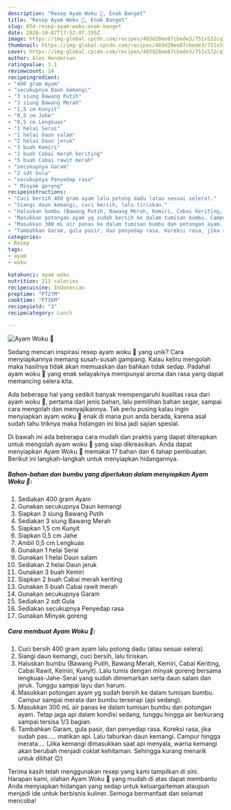 ```yaml
---
description: "Resep Ayam Woku 🌱, Enak Banget"
title: "Resep Ayam Woku 🌱, Enak Banget"
slug: 654-resep-ayam-woku-enak-banget
date: 2020-10-07T17:52:07.195Z
image: https://img-global.cpcdn.com/recipes/403d28ee87cbede3/751x532cq70/ayam-woku-🌱-foto-resep-utama.jpg
thumbnail: https://img-global.cpcdn.com/recipes/403d28ee87cbede3/751x532cq70/ayam-woku-🌱-foto-resep-utama.jpg
cover: https://img-global.cpcdn.com/recipes/403d28ee87cbede3/751x532cq70/ayam-woku-🌱-foto-resep-utama.jpg
author: Alex Henderson
ratingvalue: 3.1
reviewcount: 14
recipeingredient:
- "400 gram Ayam"
- "secukupnya Daun kemangi"
- "3 siung Bawang Putih"
- "3 siung Bawang Merah"
- "1,5 cm Kunyit"
- "0,5 cm Jahe"
- "0,5 cm Lengkuas"
- "1 helai Serai"
- "1 helai Daun salam"
- "2 helai Daun jeruk"
- "3 buah Kemiri"
- "2 buah Cabai merah keriting"
- "5 buah Cabai rawit merah"
- "secukupnya Garam"
- "2 sdt Gula"
- "secukupnya Penyedap rasa"
- " Minyak goreng"
recipeinstructions:
- "Cuci bersih 400 gram ayam lalu potong dadu (atau sesuai selera)."
- "Siangi daun kemangi, cuci bersih, lalu tiriskan."
- "Haluskan bumbu (Bawang Putih, Bawang Merah, Kemiri, Cabai Keriting, Cabai Rawit, Kemiri, Kunyit). Lalu tumis dengan minyak goreng bersama lengkuas-Jahe-Serai yang sudah dimemarkan serta daun salam dan jeruk. Tunggu sampai layu dan harum."
- "Masukkan potongan ayam yg sudah bersih ke dalam tumisan bumbu. Campur sampai merata dan bumbu terserap (api sedang)."
- "Masukkan 300 mL air panas ke dalam tumisan bumbu dan potongan ayam. Tetap jaga api dalam kondisi sedang, tunggu hingga air berkurang sampai tersisa 1/3 bagian."
- "Tambahkan Garam, gula pasir, dan penyedap rasa. Koreksi rasa, jika sudah pas..... matikan api. Lalu taburkan daun kemangi. Campur hingga merata.... (Jika kemangi dimasukkan saat api menyala, warna kemangi akan berubah menjadi coklat kehitaman. Sehingga kurang menarik untuk dilihat 😉)"
categories:
- Resep
tags:
- ayam
- woku

katakunci: ayam woku 
nutrition: 213 calories
recipecuisine: Indonesian
preptime: "PT27M"
cooktime: "PT36M"
recipeyield: "3"
recipecategory: Lunch

---
```



![Ayam Woku 🌱](https://img-global.cpcdn.com/recipes/403d28ee87cbede3/751x532cq70/ayam-woku-🌱-foto-resep-utama.jpg)

Sedang mencari inspirasi resep ayam woku 🌱 yang unik? Cara menyiapkannya memang susah-susah gampang. Kalau keliru mengolah maka hasilnya tidak akan memuaskan dan bahkan tidak sedap. Padahal ayam woku 🌱 yang enak selayaknya mempunyai aroma dan rasa yang dapat memancing selera kita.

Ada beberapa hal yang sedikit banyak mempengaruhi kualitas rasa dari ayam woku 🌱, pertama dari jenis bahan, lalu pemilihan bahan segar, sampai cara mengolah dan menyajikannya. Tak perlu pusing kalau ingin menyiapkan ayam woku 🌱 enak di mana pun anda berada, karena asal sudah tahu triknya maka hidangan ini bisa jadi sajian spesial.




Di bawah ini ada beberapa cara mudah dan praktis yang dapat diterapkan untuk mengolah ayam woku 🌱 yang siap dikreasikan. Anda dapat menyiapkan Ayam Woku 🌱 memakai 17 bahan dan 6 tahap pembuatan. Berikut ini langkah-langkah untuk menyiapkan hidangannya.

<!--inarticleads1-->

##### Bahan-bahan dan bumbu yang diperlukan dalam menyiapkan Ayam Woku 🌱:

1. Sediakan 400 gram Ayam
1. Gunakan secukupnya Daun kemangi
1. Siapkan 3 siung Bawang Putih
1. Sediakan 3 siung Bawang Merah
1. Siapkan 1,5 cm Kunyit
1. Siapkan 0,5 cm Jahe
1. Ambil 0,5 cm Lengkuas
1. Gunakan 1 helai Serai
1. Gunakan 1 helai Daun salam
1. Sediakan 2 helai Daun jeruk
1. Gunakan 3 buah Kemiri
1. Siapkan 2 buah Cabai merah keriting
1. Gunakan 5 buah Cabai rawit merah
1. Gunakan secukupnya Garam
1. Sediakan 2 sdt Gula
1. Sediakan secukupnya Penyedap rasa
1. Gunakan  Minyak goreng




<!--inarticleads2-->

##### Cara membuat Ayam Woku 🌱:

1. Cuci bersih 400 gram ayam lalu potong dadu (atau sesuai selera).
1. Siangi daun kemangi, cuci bersih, lalu tiriskan.
1. Haluskan bumbu (Bawang Putih, Bawang Merah, Kemiri, Cabai Keriting, Cabai Rawit, Kemiri, Kunyit). Lalu tumis dengan minyak goreng bersama lengkuas-Jahe-Serai yang sudah dimemarkan serta daun salam dan jeruk. Tunggu sampai layu dan harum.
1. Masukkan potongan ayam yg sudah bersih ke dalam tumisan bumbu. Campur sampai merata dan bumbu terserap (api sedang).
1. Masukkan 300 mL air panas ke dalam tumisan bumbu dan potongan ayam. Tetap jaga api dalam kondisi sedang, tunggu hingga air berkurang sampai tersisa 1/3 bagian.
1. Tambahkan Garam, gula pasir, dan penyedap rasa. Koreksi rasa, jika sudah pas..... matikan api. Lalu taburkan daun kemangi. Campur hingga merata.... (Jika kemangi dimasukkan saat api menyala, warna kemangi akan berubah menjadi coklat kehitaman. Sehingga kurang menarik untuk dilihat 😉)




Terima kasih telah menggunakan resep yang kami tampilkan di sini. Harapan kami, olahan Ayam Woku 🌱 yang mudah di atas dapat membantu Anda menyiapkan hidangan yang sedap untuk keluarga/teman ataupun menjadi ide untuk berbisnis kuliner. Semoga bermanfaat dan selamat mencoba!
